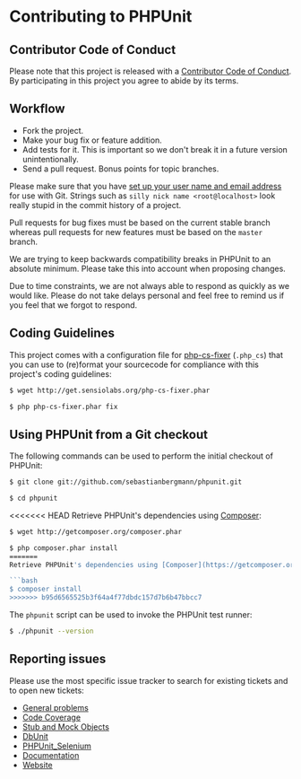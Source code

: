 # Contributing to PHPUnit

## Contributor Code of Conduct

Please note that this project is released with a [Contributor Code of Conduct](CODE_OF_CONDUCT.md). By participating in this project you agree to abide by its terms.

## Workflow

* Fork the project.
* Make your bug fix or feature addition.
* Add tests for it. This is important so we don't break it in a future version unintentionally.
* Send a pull request. Bonus points for topic branches.

Please make sure that you have [set up your user name and email address](http://git-scm.com/book/en/v2/Getting-Started-First-Time-Git-Setup) for use with Git. Strings such as `silly nick name <root@localhost>` look really stupid in the commit history of a project.

Pull requests for bug fixes must be based on the current stable branch whereas pull requests for new features must be based on the `master` branch.

We are trying to keep backwards compatibility breaks in PHPUnit to an absolute minimum. Please take this into account when proposing changes.

Due to time constraints, we are not always able to respond as quickly as we would like. Please do not take delays personal and feel free to remind us if you feel that we forgot to respond.

## Coding Guidelines

This project comes with a configuration file for [php-cs-fixer](https://github.com/FriendsOfPHP/PHP-CS-Fixer) (`.php_cs`) that you can use to (re)format your sourcecode for compliance with this project's coding guidelines:

```bash
$ wget http://get.sensiolabs.org/php-cs-fixer.phar

$ php php-cs-fixer.phar fix
```

## Using PHPUnit from a Git checkout

The following commands can be used to perform the initial checkout of PHPUnit:

```bash
$ git clone git://github.com/sebastianbergmann/phpunit.git

$ cd phpunit
```

<<<<<<< HEAD
Retrieve PHPUnit's dependencies using [Composer](http://getcomposer.org/):

```bash
$ wget http://getcomposer.org/composer.phar

$ php composer.phar install
=======
Retrieve PHPUnit's dependencies using [Composer](https://getcomposer.org/):

```bash
$ composer install
>>>>>>> b95d6565525b3f64a4f77dbdc157d7b6b47bbcc7
```

The `phpunit` script can be used to invoke the PHPUnit test runner:

```bash
$ ./phpunit --version
```

## Reporting issues

Please use the most specific issue tracker to search for existing tickets and to open new tickets:

* [General problems](https://github.com/sebastianbergmann/phpunit/issues)
* [Code Coverage](https://github.com/sebastianbergmann/php-code-coverage/issues)
* [Stub and Mock Objects](https://github.com/sebastianbergmann/phpunit-mock-objects/issues)
* [DbUnit](https://github.com/sebastianbergmann/dbunit/issues)
* [PHPUnit_Selenium](https://github.com/sebastianbergmann/phpunit-selenium/issues)
* [Documentation](https://github.com/sebastianbergmann/phpunit-documentation/issues)
* [Website](https://github.com/sebastianbergmann/phpunit-website/issues)

